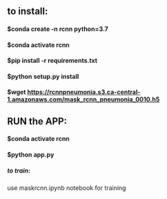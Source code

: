## to install:

#### $conda create -n rcnn python=3.7
#### $conda activate rcnn
#### $pip install -r requirements.txt
#### $python setup.py install
#### $wget https://rcnnpneumonia.s3.ca-central-1.amazonaws.com/mask_rcnn_pneumonia_0010.h5

## RUN the APP:

#### $conda activate rcnn
#### $python app.py



##### to train:

use maskrcnn.ipynb notebook for training


